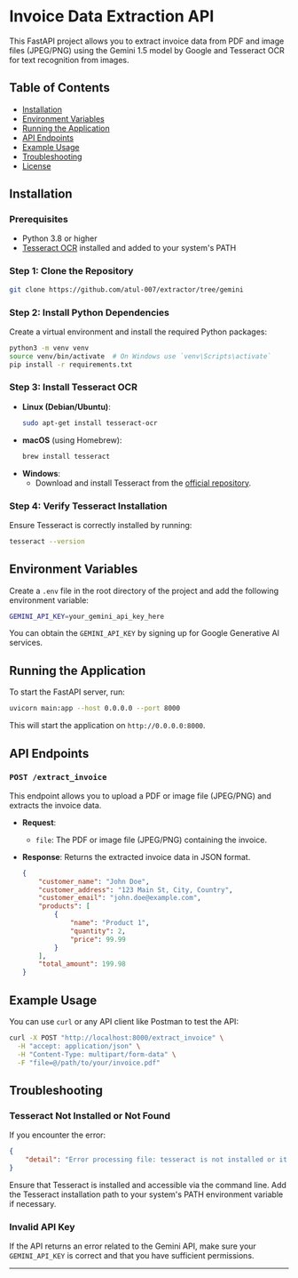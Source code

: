 

# Invoice Data Extraction API

This FastAPI project allows you to extract invoice data from PDF and image files (JPEG/PNG) using the Gemini 1.5 model by Google and Tesseract OCR for text recognition from images.

## Table of Contents
- [Installation](#installation)
- [Environment Variables](#environment-variables)
- [Running the Application](#running-the-application)
- [API Endpoints](#api-endpoints)
- [Example Usage](#example-usage)
- [Troubleshooting](#troubleshooting)
- [License](#license)

## Installation

### Prerequisites
- Python 3.8 or higher
- [Tesseract OCR](https://github.com/tesseract-ocr/tesseract) installed and added to your system's PATH

### Step 1: Clone the Repository
```bash
git clone https://github.com/atul-007/extractor/tree/gemini
```

### Step 2: Install Python Dependencies
Create a virtual environment and install the required Python packages:
```bash
python3 -m venv venv
source venv/bin/activate  # On Windows use `venv\Scripts\activate`
pip install -r requirements.txt
```

### Step 3: Install Tesseract OCR
- **Linux (Debian/Ubuntu)**:
  ```bash
  sudo apt-get install tesseract-ocr
  ```
- **macOS** (using Homebrew):
  ```bash
  brew install tesseract
  ```
- **Windows**:
  - Download and install Tesseract from the [official repository](https://github.com/tesseract-ocr/tesseract).

### Step 4: Verify Tesseract Installation
Ensure Tesseract is correctly installed by running:
```bash
tesseract --version
```

## Environment Variables

Create a `.env` file in the root directory of the project and add the following environment variable:

```bash
GEMINI_API_KEY=your_gemini_api_key_here
```

You can obtain the `GEMINI_API_KEY` by signing up for Google Generative AI services.

## Running the Application

To start the FastAPI server, run:

```bash
uvicorn main:app --host 0.0.0.0 --port 8000
```

This will start the application on `http://0.0.0.0:8000`.

## API Endpoints

### `POST /extract_invoice`
This endpoint allows you to upload a PDF or image file (JPEG/PNG) and extracts the invoice data.

- **Request**:
  - `file`: The PDF or image file (JPEG/PNG) containing the invoice.

- **Response**:
  Returns the extracted invoice data in JSON format.
  
  ```json
  {
      "customer_name": "John Doe",
      "customer_address": "123 Main St, City, Country",
      "customer_email": "john.doe@example.com",
      "products": [
          {
              "name": "Product 1",
              "quantity": 2,
              "price": 99.99
          }
      ],
      "total_amount": 199.98
  }
  ```

## Example Usage

You can use `curl` or any API client like Postman to test the API:

```bash
curl -X POST "http://localhost:8000/extract_invoice" \
  -H "accept: application/json" \
  -H "Content-Type: multipart/form-data" \
  -F "file=@/path/to/your/invoice.pdf"
```

## Troubleshooting

### Tesseract Not Installed or Not Found
If you encounter the error:

```json
{
    "detail": "Error processing file: tesseract is not installed or it's not in your PATH. See README file for more information."
}
```

Ensure that Tesseract is installed and accessible via the command line. Add the Tesseract installation path to your system's PATH environment variable if necessary.

### Invalid API Key
If the API returns an error related to the Gemini API, make sure your `GEMINI_API_KEY` is correct and that you have sufficient permissions.



---

